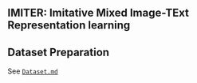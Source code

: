 ## IMITER: Imitative Mixed Image-TExt Representation learning


## Dataset Preparation 
See [`Dataset.md`](dataset/README.md)

